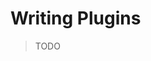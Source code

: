 <!--- Copyright (C) 2009-2015 Typesafe Inc. <http://www.typesafe.com> -->
# Writing Plugins

> TODO
